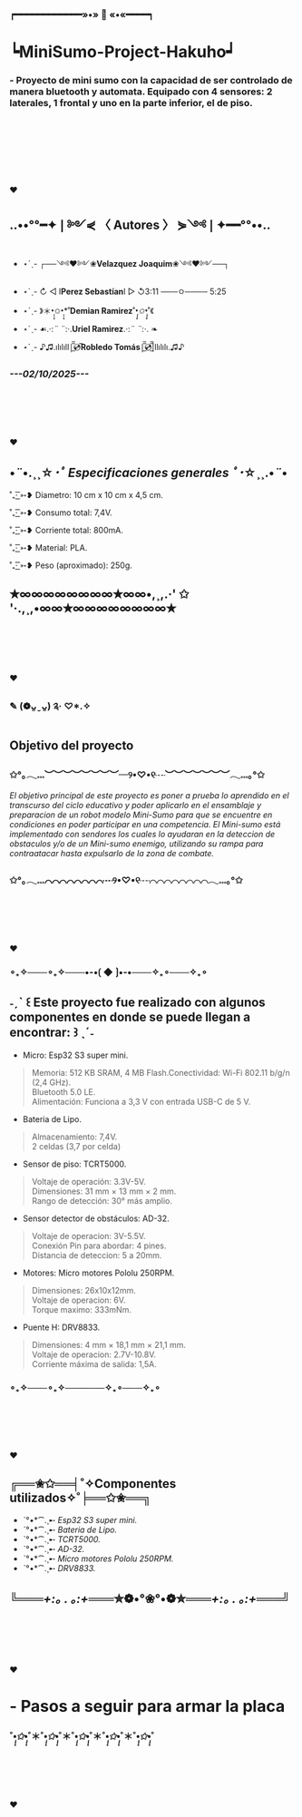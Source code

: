 ### ┍━━━━━━━━━━━━»•» 🌺 «•«━━━━┑
#   ┕MiniSumo-Project-Hakuho┙        

### - Proyecto de mini sumo con la capacidad de ser controlado de manera bluetooth y automata. Equipado con 4 sensores:  2 laterales, 1 frontal y uno en la parte inferior, el de piso.
\
\
\
\
\
\
\
♥



## ..••°°━✦❘༻⋞ 〈 Autores  〉 ⋟༺❘✦━━°°••..

- ⋆ˊˎ-   ┌──༺♥༻❀**Velazquez Joaquim**❀༺♥༻──┐
  
- ⋆ˊˎ-  ↻ ◁ I**Perez Sebastían**I ▷ ↺3:11 ───ㅇ──── 5:25

- ⋆ˊˎ-   》＊•̩̩͙✩•̩̩͙*˚**Demian Ramirez**˚*•̩̩͙✩•̩̩͙*˚《

- ⋆ˊˎ-   ☙.·:*¨ ¨*:·.**Uriel Ramirez**.·:*¨ ¨*:·. ❧

- ⋆ˊˎ- ♪♫.ılılıll|̲̅̅💿̅**Robledo Tomás**|̲̅̅💿̲̅̅|llılılı.♫♪

### *---02/10/2025---*
\
\
\
\
\
♥
## •*¨*•.¸¸☆*･ﾟ Especificaciones generales ﾟ･*☆¸¸.•*¨*•

˚₊· ͟͟͞͞➳❥ Diametro: 10 cm x 10 cm x 4,5 cm.

˚₊· ͟͟͞͞➳❥ Consumo total: 7,4V.

˚₊· ͟͟͞͞➳❥ Corriente total: 800mA.

˚₊· ͟͟͞͞➳❥ Material: PLA.

˚₊· ͟͟͞͞➳❥ Peso (aproximado): 250g.
## ✭∞∞∞∞∞∞∞∞✭∞∞•,¸,.·' ✩ '·.,¸,•∞∞✭∞∞∞∞∞∞∞∞✭
\
\
\
\
\
♥
### ✎  (❁ᴗ͈ˬᴗ͈) ༉‧ ♡*.✧
## Objetivo del proyecto
### ✩°｡𓂃𓏧︶︶︶︶︶︶︶︶┈୨•♡•୧┈︶︶︶︶︶︶︶𓂃𓏧｡°✩
_El objetivo principal de este proyecto es poner a prueba lo aprendido en el transcurso del ciclo educativo y poder aplicarlo en el ensamblaje y preparacion de un robot modelo Mini-Sumo para que se encuentre en condiciones en poder participar en una competencia.
El Mini-sumo está implementado con sendores los cuales lo ayudaran en la deteccion de obstaculos y/o de un Mini-sumo enemigo, utilizando su rampa para contraatacar hasta expulsarlo de la zona de combate._
### ✩°｡𓂃𓏧⌒⌒⌒⌒⌒⌒⌒⌒┈୨•♡•୧┈⌒⌒⌒⌒⌒⌒⌒⌒𓂃𓏧｡°✩
\
\
\
\
\
♥
### ∘₊✧───∘₊✧───•-•⟮ ◆ ⟯•-•───✧₊∘───✧₊∘
## ˗ˏˋ ꒰ **Este proyecto fue realizado con algunos componentes en donde se puede llegan a encontrar:** ꒱ ˎˊ˗

- Micro: Esp32 S3 super mini.
 > Memoria: 512 KB SRAM, 4 MB Flash.Conectividad: Wi-Fi 802.11 b/g/n (2,4 GHz).\
 > Bluetooth 5.0 LE.\
 > Alimentación: Funciona a 3,3 V con entrada USB-C de 5 V.

- Bateria de Lipo.
 > Almacenamiento: 7,4V.\
 > 2 celdas (3,7 por celda)
  
- Sensor de piso: TCRT5000.
 > Voltaje de operación: 3.3V-5V.\
 > Dimensiones: 31 mm × 13 mm × 2 mm.\
 > Rango de detección: 30° más amplio.

- Sensor detector de obstáculos: AD-32.
 > Voltaje de operacion: 3V-5.5V.\
 > Conexión Pin para abordar: 4 pines.\
 > Distancia de deteccion: 5 a 20mm.
 
- Motores: Micro motores Pololu 250RPM.
 > Dimensiones: 26x10x12mm.\
 > Voltaje de operacion: 6V.\
 > Torque maximo: 333mNm.

- Puente H: DRV8833.
 > Dimensiones: 4 mm × 18,1 mm × 21,1 mm.\
 > Voltaje de operacion: 2.7V-10.8V.\
 > Corriente máxima de salida: 1,5A.
 ### ∘₊✧───∘₊✧──────✧₊∘───✧₊∘
\
\
\
\
\
♥
## ╔══✬✩══╡˚✧Componentes utilizados✧˚╞══✩✬══╗
- ˋ°•*⁀.¸➸ *Esp32 S3 super mini.*
- ˋ°•*⁀.¸➸ *Bateria de Lipo.*
- ˋ°•*⁀.¸➸ *TCRT5000.*
- ˋ°•*⁀.¸➸ *AD-32.*
- ˋ°•*⁀.¸➸ *Micro motores Pololu 250RPM.*
- ˋ°•*⁀.¸➸ *DRV8833.*
## ╚═══*+:｡ . ｡:+*═══✮❁•°❀°•❁✮═══*+:｡ . ｡:+*═══╝
\
\
\
\
\
♥
# - Pasos a seguir para armar la placa
### ˚*•̩̩͙✩•̩̩͙*˚＊˚*•̩̩͙✩•̩̩͙*˚＊˚*•̩̩͙✩•̩̩͙*˚＊˚*•̩̩͙✩•̩̩͙*˚＊˚*•̩̩͙✩•̩̩͙*˚
 \
 \
 \
 \
 \
 ♥
